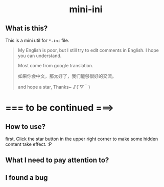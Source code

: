 <div style="text-align: center;"><h1>mini-ini</h1></div>

## What is this?
This is a mini util for `*.ini` file.

>My English is poor, but I still try to edit comments in English. I hope you can understand.
> 
>Most come from google translation.
> 
>如果你会中文，那太好了，我们能够很好的交流。
> 
>and hope a star, Thanks~  ♪(´▽｀)

# === to be continued ===> 

## How to use?
first, Click the star button in the upper right corner to make some hidden content take effect. :P



## 
## What I need to pay attention to?
## I found a bug






